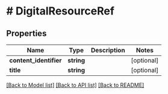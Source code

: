 # # DigitalResourceRef

## Properties

Name | Type | Description | Notes
------------ | ------------- | ------------- | -------------
**content_identifier** | **string** |  | [optional] 
**title** | **string** |  | [optional] 

[[Back to Model list]](../../README.md#documentation-for-models) [[Back to API list]](../../README.md#documentation-for-api-endpoints) [[Back to README]](../../README.md)


